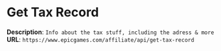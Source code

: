 # Get Tax Record

**Description**: `Info about the tax stuff, including the adress & more` \
**URL**: `https://www.epicgames.com/affiliate/api/get-tax-record`
